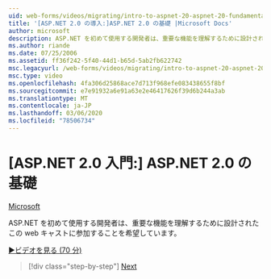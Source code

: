 ```yaml
---
uid: web-forms/videos/migrating/intro-to-aspnet-20-aspnet-20-fundamentals
title: '[ASP.NET 2.0 の導入:]ASP.NET 2.0 の基礎 |Microsoft Docs'
author: microsoft
description: ASP.NET を初めて使用する開発者は、重要な機能を理解するために設計されたこの web キャストに参加することを希望しています。
ms.author: riande
ms.date: 07/25/2006
ms.assetid: ff36f242-5f40-44d1-b65d-5ab2fb622742
msc.legacyurl: /web-forms/videos/migrating/intro-to-aspnet-20-aspnet-20-fundamentals
msc.type: video
ms.openlocfilehash: 4fa306d25868ace7d713f968efe083438655f8bf
ms.sourcegitcommit: e7e91932a6e91a63e2e46417626f39d6b244a3ab
ms.translationtype: MT
ms.contentlocale: ja-JP
ms.lasthandoff: 03/06/2020
ms.locfileid: "78506734"
---
```

# <a name="intro-to-aspnet-20-aspnet-20-fundamentals"></a>[ASP.NET 2.0 入門:] ASP.NET 2.0 の基礎

[Microsoft](https://github.com/microsoft)

ASP.NET を初めて使用する開発者は、重要な機能を理解するために設計されたこの web キャストに参加することを希望しています。

[&#9654;ビデオを見る (70 分)](https://channel9.msdn.com/Blogs/ASP-NET-Site-Videos/intro-to-aspnet-20-aspnet-20-fundamentals)

> [!div class="step-by-step"]
> [Next](intro-to-aspnet-20-user-interface-elements.md)
